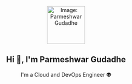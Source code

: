<p align="center">
 <img width="100px" src="https://www.google.com/images/branding/googlelogo/1x/googlelogo_light_color_272x92dp.png" align="center" alt="Image: Parmeshwar Gudadhe" />
 <h2 align="center">Hi 👋, I'm Parmeshwar Gudadhe</h2>
 <p align="center">I'm a Cloud and DevOps Engineer 👽</p>
</p>

<!--
**parmeshwargudadhe/parmeshwargudadhe** is a ✨ _special_ ✨ repository because its `README.md` (this file) appears on your GitHub profile.

Here are some ideas to get you started:

- 🔭 I’m currently working on ...
- 🌱 I’m currently learning ...
- 👯 I’m looking to collaborate on ...
- 🤔 I’m looking for help with ...
- 💬 Ask me about ...
- 📫 How to reach me: ...
- 😄 Pronouns: ...
- ⚡ Fun fact: ...
-->